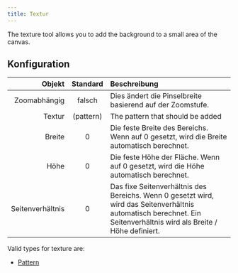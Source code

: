 ```yaml
---
title: Textur
---
```


The texture tool allows you to add the background to a small area of the canvas.

## Konfiguration

|           Objekt |           Standard           | Beschreibung                                                                                                                                                                                                         |
| ---------------: | :--------------------------: | :------------------------------------------------------------------------------------------------------------------------------------------------------------------------------------------------------------------- |
|     Zoomabhängig |            falsch            | Dies ändert die Pinselbreite basierend auf der Zoomstufe.                                                                                                                                            |
|           Textur | (pattern) | The pattern that should be added                                                                                                                                                                                     |
|           Breite |               0              | Die feste Breite des Bereichs. Wenn auf 0 gesetzt, wird die Breite automatisch berechnet.                                                                                            |
|             Höhe |               0              | Die feste Höhe der Fläche. Wenn auf 0 gesetzt, wird die Höhe automatisch berechnet.                                                                                                  |
| Seitenverhältnis |               0              | Das fixe Seitenverhältnis des Bereichs. Wenn 0 gesetzt wird, wird das Seitenverhältnis automatisch berechnet. Ein Seitenverhältnis wird als Breite / Höhe definiert. |

Valid types for texture are:

- [Pattern](../background#pattern)
